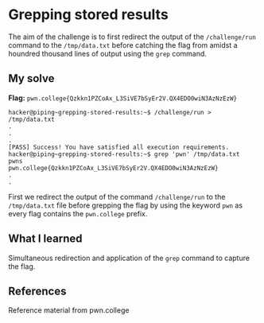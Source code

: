 # Grepping stored results
The aim of the challenge is to first redirect the output of the `/challenge/run` command to the `/tmp/data.txt` before catching the flag from amidst a houndred thousand lines of output using the `grep` command.

## My solve
**Flag:** `pwn.college{Qzkkn1PZCoAx_L3SiVE7bSyEr2V.QX4EDO0wiN3AzNzEzW}`

```
hacker@piping~grepping-stored-results:~$ /challenge/run > /tmp/data.txt
.
.
.
[PASS] Success! You have satisfied all execution requirements.
hacker@piping~grepping-stored-results:~$ grep 'pwn' /tmp/data.txt
pwns
pwn.college{Qzkkn1PZCoAx_L3SiVE7bSyEr2V.QX4EDO0wiN3AzNzEzW}
.
.
```
First we redirect the output of the command `/challenge/run` to the `/tmp/data.txt` file before grepping the flag by using the keyword `pwn` as every flag contains the `pwn.college` prefix.

## What I learned
Simultaneous redirection and application of the `grep` command to capture the flag.

## References 
Reference material from pwn.college
